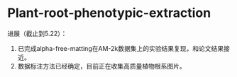 # Plant-root-phenotypic-extraction

进展（截止到5.22）：
1. 已完成alpha-free-matting在AM-2k数据集上的实验结果复现，和论文结果接近。
2. 数据标注方法已经确定，目前正在收集高质量植物根系图片。
